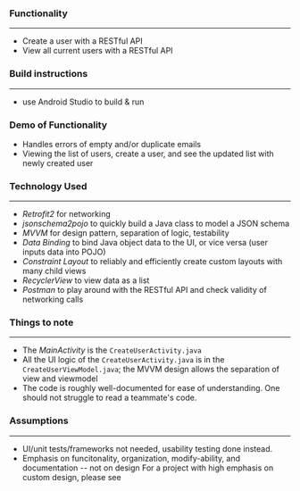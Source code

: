 ### Functionality
------
 * Create a user with a RESTful API
 * View all current users with a RESTful API


### Build instructions
------
* use Android Studio to build & run

### Demo of Functionality
* Handles errors of empty and/or duplicate emails
* Viewing the list of users, create a user, and see the updated list with newly created user

### Technology Used
------
* *Retrofit2* for networking
* *jsonschema2pojo* to quickly build a Java class to model a JSON schema
* *MVVM* for design pattern, separation of logic, testability
* *Data Binding* to bind Java object data to the UI, or vice versa (user inputs data into POJO)
* *Constraint Layout* to reliably and efficiently create custom layouts with many child views
* *RecyclerView* to view data as a list
* *Postman* to play around with the RESTful API and check validity of networking calls

### Things to note
------
* The *MainActivity* is the `CreateUserActivity.java`
* All the UI logic of the `CreateUserActivity.java` is in the `CreateUserViewModel.java`;
  the MVVM design allows the separation of view and viewmodel
* The code is roughly well-documented for ease of understanding.
  One should not struggle to read a teammate's code.

### Assumptions
------
* UI/unit tests/frameworks not needed, usability testing done instead.
* Emphasis on funcitonality, organization, modify-ability, and documentation -- not on design
  For a project with high emphasis on custom design, please see 
